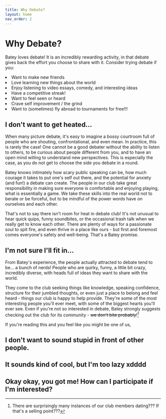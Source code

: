 ```yaml
---
title: Why Debate?
layout: home
nav_order: 2
---
```


# Why Debate?
Batey loves debate! It is an incredibly rewarding activity, in that debate gives back the effort you choose to share with it. Consider trying debate if you:

<li>Want to make new friends</li>
<li>Love learning new things about the world</li>
<li>Enjoy listening to video essays, comedy, and interesting ideas</li>
<li>Have a competitive streak!</li>
<li>Want to feel seen or heard</li>
<li>Crave self improvement / the grind</li>
<li>Want to (sometimes) fly abroad to tournaments for free!!!</li>

## I don't want to get heated...
When many picture debate, it's easy to imagine a bossy courtroom full of people who are shouting, confrontational, and even mean. In practice, this is rarely the case! One cannot be a good debater without the ability to listen to others, to be curious about people different from you, and to have an open mind willing to understand new perspectives. This is especially the case, as you do not get to choose the side you debate in a round.

Batey knows intimately how scary public speaking can be, how much courage it takes to put one's self out there, and the potential for anxiety (and fun!) a debate can create. The people in our club take great responsibility in making sure everyone is comfortable and enjoying playing, what is essentially a game. We take these skills into the real world not to berate or be forceful, but to be mindful of the power words have on ourselves and each other.

That's not to say there isn't room for heat in debate club! It's not unusual to hear quick quips, funny soundbites, or the occasional trash talk when we really get to know each other. There are plenty of ways for a passionate soul to spit fire, and even thrive in a place like ours - but first and foremost comes everyone's safety and well-being. That's a Batey promise.

## I'm not sure I'll fit in...

From Batey's experience, the people actually attracted to debate tend to be... a bunch of nerds! People who are quirky, funny, a little bit crazy, incredibly diverse, with heads full of ideas they want to share with the world. 

They come to the club seeking things like knowledge, speaking confidence, structure for their jumbled thoughts, or even just a place to belong and feel heard - things our club is happy to help provide. They're some of the most interesting people you'll ever meet, with some of the biggest hearts you'll ever see. Even if you're not so interested in debate, Batey strongly suggests checking out the club for its community - ~~we don't bite probably~~![^1]

If you're reading this and you feel like you might be one of us,

## I don't want to sound stupid in front of other people.

## It sounds kind of cool, but I'm too lazy xdddd

## Okay okay, you got me! How can I participate if I'm interested?

[^1]: There are surprisingly many instances of our club members dating??? If that's a selling point???
